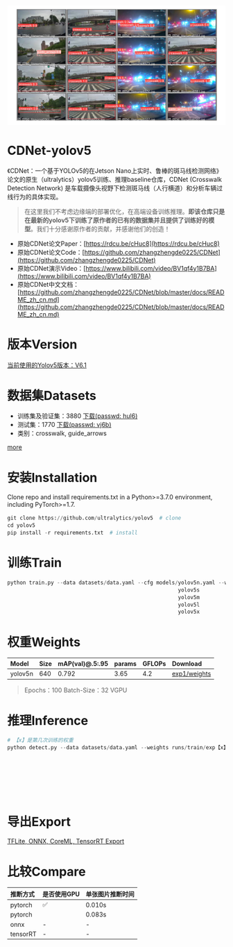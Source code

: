 ![](./images/home.png)

# CDNet-yolov5

《CDNet：一个基于YOLOv5的在Jetson Nano上实时、鲁棒的斑马线检测网络》论文的原生（ultralytics）yolov5训练、推理baseline仓库，CDNet (Crosswalk Detection Network) 是车载摄像头视野下检测斑马线（人行横道）和分析车辆过线行为的具体实现。

> 在这里我们不考虑边缘端的部署优化，在高端设备训练推理。**即该仓库只是在最新的yolov5下训练了原作者的已有的数据集并且提供了训练好的模型**。我们十分感谢原作者的贡献，并感谢他们的创造！

- 原始CDNet论文Paper：[https://rdcu.be/cHuc8](https://rdcu.be/cHuc8)
- 原始CDNet论文Code：[https://github.com/zhangzhengde0225/CDNet](https://github.com/zhangzhengde0225/CDNet)
- 原始CDNet演示Video：[https://www.bilibili.com/video/BV1qf4y1B7BA](https://www.bilibili.com/video/BV1qf4y1B7BA)
- 原始CDNet中文文档：[https://github.com/zhangzhengde0225/CDNet/blob/master/docs/README_zh_cn.md](https://github.com/zhangzhengde0225/CDNet/blob/master/docs/README_zh_cn.md)

# 版本Version

[当前使用的Yolov5版本：V6.1](https://github.com/ultralytics/yolov5/tree/v6.1)


# 数据集Datasets

- 训练集及验证集：3880 [下载(passwd: hul6)](https://pan.baidu.com/s/1jAsQ_kbU7cX0AqK4wDm6LA)
- 测试集：1770  [下载(passwd: vj6b)](https://pan.baidu.com/s/1-AWw2AjE8zTP-iVjOoifOg)
- 类别：crosswalk, guide_arrows

[more](https://github.com/zhangzhengde0225/CDNet/blob/master/docs/DATASETS.md)


# 安装Installation

Clone repo and install requirements.txt in a Python>=3.7.0 environment, including PyTorch>=1.7.
```python
git clone https://github.com/ultralytics/yolov5  # clone
cd yolov5
pip install -r requirements.txt  # install
```

# 训练Train

```python
python train.py --data datasets/data.yaml --cfg models/yolov5n.yaml --weights weights/yolov5n.pt --batch-size 128 --img 640 --epochs 100
                                                       yolov5s                        yolov5s.pt              64                     150
                                                       yolov5m                        yolov5m.pt              40                     300
                                                       yolov5l                        yolov5l.pt              24
                                                       yolov5x                        yolov5x.pt              16
```

# 权重Weights

|Model|Size|mAP(val)@.5:.95|params|GFLOPs|Download|
|:-|:-|:-|:-|:-|:-|
|yolov5n|640|0.792|3.65|4.2|[exp1/weights](https://github.com/WangRongsheng/CDNet-yolov5/tree/main/runs/train/exp1/weights)|

> Epochs：100 Batch-Size：32 VGPU

# 推理Inference

```python
# 【x】是第几次训练的权重
python detect.py --data datasets/data.yaml --weights runs/train/exp【x】/weights/best.pt --device 0 --source 0  # 摄像头
                                                                                                  cpu   img.jpg  # 图片
                                                                                                        vid.mp4  # 视频
                                                                                                        path/  # directory
                                                                                                        path/*.jpg  # glob
                                                                                                        'https://youtu.be/Zgi9g1ksQHc'  # YouTube
                                                                                                        'rtsp://example.com/media.mp4'  # RTSP, RTMP, HTTP stream
```
# 导出Export

[TFLite, ONNX, CoreML, TensorRT Export](https://github.com/ultralytics/yolov5/issues/251)

# 比较Compare

|推断方式|是否使用GPU|单张图片推断时间|
|:-|:-|:-|
|pytorch|✅|0.010s|
|pytorch||0.083s|
|onnx|-|-|
|tensorRT|-|-|
